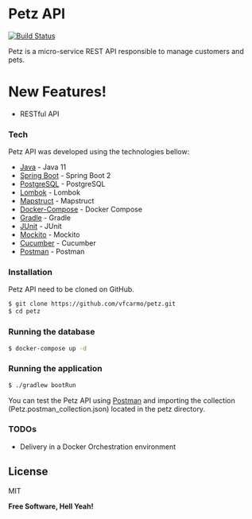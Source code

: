 # Petz API

[![Build Status](https://travis-ci.org/joemccann/dillinger.svg?branch=master)](https://travis-ci.org/joemccann/dillinger)

Petz is a micro-service REST API responsible to manage customers and pets.

# New Features!

  - RESTful API
  
### Tech

Petz API was developed using the technologies bellow:

* [Java] - Java 11
* [Spring Boot] - Spring Boot 2
* [PostgreSQL] - PostgreSQL
* [Lombok] - Lombok
* [Mapstruct] - Mapstruct
* [Docker-Compose] - Docker Compose
* [Gradle] - Gradle
* [JUnit] - JUnit
* [Mockito] - Mockito
* [Cucumber] - Cucumber
* [Postman] - Postman


### Installation

Petz API need to be cloned on GitHub.

```sh
$ git clone https://github.com/vfcarmo/petz.git
$ cd petz
```

### Running the database
```sh
$ docker-compose up -d
```

### Running the application
```sh
$ ./gradlew bootRun
```

You can test the Petz API using [Postman] and importing the collection 
(Petz.postman_collection.json) located in the petz directory. 


### TODOs

 - Delivery in a Docker Orchestration environment

License
----

MIT


**Free Software, Hell Yeah!**

[//]: # (These are reference links used in the body of this note and get stripped out when the markdown processor does its job. There is no need to format nicely because it shouldn't be seen. Thanks SO - http://stackoverflow.com/questions/4823468/store-comments-in-markdown-syntax)


   [Java]: <https://www.oracle.com/technetwork/java/javase/overview/java8-2100321.html>
   [Spring Boot]: <https://spring.io/blog/2019/10/16/spring-boot-2-2-0>
   [PostgreSQL]: <https://www.postgresql.org/>
   [Lombok]: <https://projectlombok.org/>
   [Mapstruct]: <http://modelmapper.org/>
   [Docker-Compose]: <https://docs.docker.com/compose/>
   [Gradle]: <https://gradle.org/>
   [Postman]: <https://www.getpostman.com>
   [JUnit]: <https://junit.org/junit/>
   [Mockito]: <https://site.mockito.org/>
   [Cucumber]: <https://cucumber.io/>
